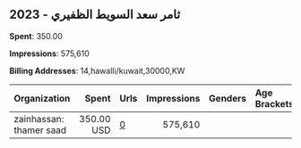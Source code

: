 ## 2023 - ثامر سعد السويط الظفيري 
**Spent**: 350.00

**Impressions**: 575,610

**Billing Addresses**: 14,hawalli/kuwait,30000,KW

|Organization|Spent|Urls|Impressions|Genders|Age Brackets|Country Codes|
|:---|---:|:---|---:|:---|:---|:---|
|zainhassan: thamer saad|350.00 USD|[0](https://www.snap.com/political-ads/asset/87bb315158a37f2e79db4d136c95c32226a90a81444c9bec9221014d232b4b99?mediaType=jpeg)|575,610|||kuwait|

